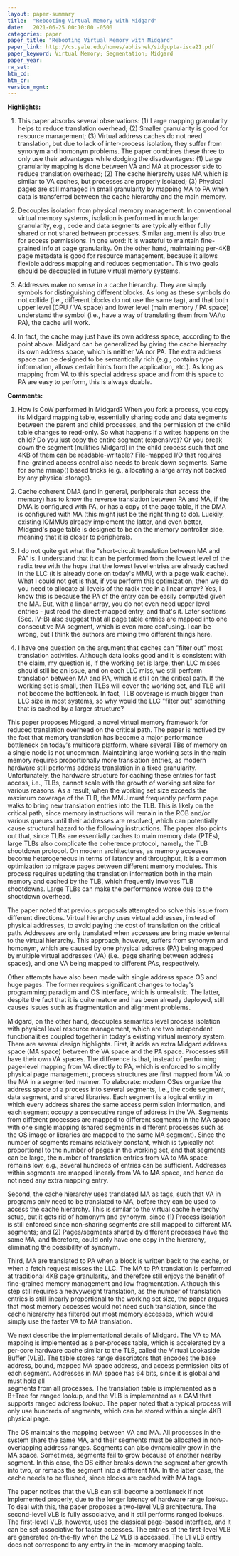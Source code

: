 ```yaml
---
layout: paper-summary
title:  "Rebooting Virtual Memory with Midgard"
date:   2021-06-25 00:10:00 -0500
categories: paper
paper_title: "Rebooting Virtual Memory with Midgard"
paper_link: http://cs.yale.edu/homes/abhishek/sidgupta-isca21.pdf
paper_keyword: Virtual Memory; Segmentation; Midgard
paper_year: 
rw_set:
htm_cd:
htm_cr:
version_mgmt:
---
```


**Highlights:**

1. This paper absorbs several observations: (1) Large mapping granularity helps to reduce translation overhead;
   (2) Smaller granularity is good for resource management; (3) Virtual address caches do not need translation,
   but due to lack of inter-process isolation, they suffer from synonym and homonym problems.
   The paper combines these three to only use their advantages while dodging the disadvantages: (1) Large granularity
   mapping is done between VA and MA at processor side to reduce translation overhead; (2) The cache hierarchy uses
   MA which is similar to VA caches, but processes are properly isolated; 
   (3) Physical pages are still managed in small granularity by mapping MA to PA when data is transferred between the
   cache hierarchy and the main memory.

2. Decouples isolation from physical memory management. In conventional virtual memory systems, isolation is performed
   in much larger granularity, e.g., code and data segments are typically either fully shared or not shared between 
   processes. Similar argument is also true for access permissions. In one word: It is wasteful to maintain fine-grained
   info at page granularity.
   On the other hand, maintaining per-4KB page metadata is good for resource management, because it allows flexible 
   address mapping and reduces segmentation.
   This two goals should be decoupled in future virtual memory systems.

3. Addresses make no sense in a cache hierarchy. They are simply symbols for distinguishing different blocks.
   As long as these symbols do not collide (i.e., different blocks do not use the same tag), and that both upper
   level (CPU / VA space) and lower level (main memory / PA space) understand the symbol (i.e., have a way of 
   translating them from VA/to PA), the cache will work.
   
4. In fact, the cache may just have its own address space, according to the point above. 
   Midgard can be generalized by giving the cache hierarchy its own address space, which is neither VA nor PA.
   The extra address space can be designed to be semantically rich (e.g., contains type information, allows certain
   hints from the application, etc.). As long as mapping from VA to this special address space and from this
   space to PA are easy to perform, this is always doable.

**Comments:**

1. How is CoW performed in Midgard? When you fork a process, you copy its Midgard mapping table, essentially
   sharing code and data segments between the parent and child processes, and the permission of the child table
   changes to read-only.
   So what happens if a writes happens on the child?
   Do you just copy the entire segment (expensive)? Or you break down the segment (nullifies Midgard) in the
   child process such that one 4KB of them can be readable-writable?
   File-mapped I/O that requires fine-grained access control also needs to break down segments.
   Same for some mmap() based tricks (e.g., allocating a large array not backed by any physical storage).

2. Cache coherent DMA (and in general, peripherals that access the memory) has to know the reverse translation
   between PA and MA, if the DMA is configured with PA, or has a copy of the page table, if the DMA is configured
   with MA (this might just be the right thing to do). 
   Luckily, existing IOMMUs already implement the latter, and even better, Midgard's page table is designed to be
   on the memory controller side, meaning that it is closer to peripherals.

3. I do not quite get what the "short-circuit translation between MA and PA" is. I understand that it can be performed
   from the lowest level of the radix tree with the hope that the lowest level entries are already cached in the LLC
   (it is already done on today's MMU, with a page walk cache).
   What I could not get is that, if you perform this optimization, then we do you need to allocate all levels of 
   the radix tree in a linear array? 
   Yes, I know this is because the PA of the entry can be easily computed given the MA. But, with a linear array,
   you do not even need upper level entries - just read the direct-mapped entry, and that's it.
   Later sections (Sec. IV-B) also suggest that all page table entries are mapped into one consecutive MA segment, 
   which is even more confusing.
   I can be wrong, but I think the authors are mixing two different things here.

4. I have one question on the argument that caches can "filter out" most translation activities. 
   Although data looks good and it is consistent with the claim, my question is, if the working set is large,
   then LLC misses should still be an issue, and on each LLC miss, we still perform translation between MA and PA,
   which is still on the critical path.
   If the working set is small, then TLBs will cover the working set, and TLB will not become the bottleneck.
   In fact, TLB coverage is much bigger than LLC size in most systems, so why would the LLC "filter out" something
   that is cached by a larger structure?

This paper proposes Midgard, a novel virtual memory framework for reduced translation overhead on the critical path.
The paper is motived by the fact that memory translation has become a major performance bottleneck on today's multicore
platform, where several TBs of memory on a single node is not uncommon.
Maintaining large working sets in the main memory requires proportionally more translation entries, as modern hardware 
still performs address translation in a fixed granularity.
Unfortunately, the hardware structure for caching these entries for fast access, i.e., TLBs, cannot scale with the 
growth of working set size for various reasons. As a result, when the working set size exceeds the maximum coverage 
of the TLB, the MMU must frequently perform page walks to bring new translation entries into the TLB.
This is likely on the critical path, since memory instructions will remain in the ROB and/or various queues until
their addresses are resolved, which can potentially cause structural hazard to the following instructions. 
The paper also points out that, since TLBs are essentially caches to main memory data (PTEs), large TLBs also complicate
the coherence protocol, namely, the TLB shootdown protocol.
On modern architectures, as memory accesses become heterogeneous in terms of latency and throughput, 
it is a common optimization to migrate pages between different memory modules. This process requires updating the 
translation information both in the main memory and cached by the TLB, which frequently involves TLB shootdowns.
Large TLBs can make the performance worse due to the shootdown overhead.

The paper noted that previous proposals attempted to solve this issue from different directions. 
Virtual hierarchy uses virtual addresses, instead of physical addresses, to avoid paying the cost of translation
on the critical path. Addresses are only translated when accesses are bring made external to the virtual hierarchy.
This approach, however, suffers from synonym and homonym, which are caused by one physical address (PA) being mapped
by multiple virtual addresses (VA) (i.e., page sharing between address spaces), and one VA being mapped to different 
PAs, respectively.

Other attempts have also been made with single address space OS and huge pages. The former requires significant
changes to today's programming paradigm and OS interface, which is unrealistic. The latter, despite the fact that
it is quite mature and has been already deployed, still causes issues such as fragmentation and alignment problems.

Midgard, on the other hand, decouples semantics level process isolation with physical level resource management,
which are two independent functionalities coupled together in today's existing virtual memory system. 
There are several design highlights.
First, it adds an extra Midgard address space (MA space) between the VA space and the PA space.
Processes still have their own VA spaces. The difference is that, instead of performing page-level mapping from VA
directly to PA, which is enforced to simplify physical page management, process structures are first mapped from VA
to the MA in a segmented manner. To elaborate: modern OSes organize the address space of a process into several 
segments, i.e., the code segment, data segment, and shared libraries. Each segment is a logical entity in which every
address shares the same access permission information, and each segment occupy a consecutive range of address in the VA.
Segments from different processes are mapped to different segments in the MA space with one single mapping 
(shared segments in different processes such as the OS image or libraries are mapped to the same MA segment).
Since the number of segments remains relatively constant, which is typically not proportional to the number of pages in 
the working set, and that segments can be large, the number of translation entries from VA to MA space remains low,
e.g., several hundreds of entries can be sufficient.
Addresses within segments are mapped linearly from VA to MA space, and hence do not need any extra mapping entry.

Second, the cache hierarchy uses translated MA as tags, such that VA in programs only need to be 
translated to MA, before they can be used to access the cache hierarchy. This is similar to the virtual cache hierarchy
setup, but it gets rid of homonym and synonym, since (1) Process isolation is still enforced since non-sharing segments
are still mapped to different MA segments; and (2) Pages/segments shared by different processes have the same MA,
and therefore, could only have one copy in the hierarchy, eliminating the possibility of synonym.

Third, MA are translated to PA when a block is written back to the cache, or when a fetch request misses the LLC.
The MA to PA translation is performed at traditional 4KB page granularity, and therefore still enjoys the benefit
of fine-grained memory management and low fragmentation.
Although this step still requires a heavyweight translation, as the number of translation entries is still linearly
proportional to the working set size, the paper argues that most memory accesses would not need such translation,
since the cache hierarchy has filtered out most memory accesses, which would simply use the faster VA to MA translation.

We next describe the implementational details of Midgard.
The VA to MA mapping is implemented as a per-process table, which is accelerated by a per-core hardware cache
similar to the TLB, called the Virtual Lookaside Buffer (VLB). 
The table stores range descriptors that encodes the base address, bound, mapped MA space address, and access permission 
bits of each segment. Addresses in MA space has 64 bits, since it is global and must hold all  
segments from all processes.
The translation table is implemented as a B+Tree for ranged lookup, and the VLB is implemented as a CAM that supports
ranged address lookup. The paper noted that a typical process will only use hundreds of segments, which can be stored
within a single 4KB physical page.

The OS maintains the mapping between VA and MA. 
All processes in the system share the same MA, and their segments must be allocated in non-overlapping address ranges.
Segments can also dynamically grow in the MA space. Sometimes, segments fail to grow because of another nearby segment.
In this case, the OS either breaks down the segment after growth into two, or remaps the segment into a different
MA. In the latter case, the cache needs to be flushed, since blocks are cached with MA tags.

The paper notices that the VLB can still become a bottleneck if not implemented properly, due to the longer latency
of hardware range lookup. To deal with this, the paper proposes a two-level VLB architecture.
The second-level VLB is fully associative, and it still performs ranged lookups. The first-level VLB, however,
uses the classical page-based interface, and it can be set-associative for faster accesses.
The entries of the first-level VLB are generated on-the-fly when the L2 VLB is accessed. The L1 VLB entry does not 
correspond to any entry in the in-memory mapping table.

